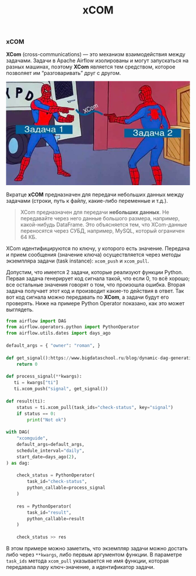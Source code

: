 <h1 align="center">xCOM</h1>

<br>

### xCOM
**XCom**  (cross-communications) — это механизм взаимодействия между задачами. 
Задачи в Apache Airflow изолированы и могут запускаться на разных машинах, 
поэтому **XCom** является тем средством, которое позволяет им “разговаривать” 
друг с другом.


![img.png](img.png)


Вкратце **xCOM** предназначен для передачи небольших данных между задачами (строки, путь к файлу, какие-либо переменные и т.д.).

> XCom предназначен для передачи **небольших данных**. Не передавайте через него данные большого размера, например, какой-нибудь DataFrame. Это объясняется тем, что XCom-данные переносятся через СУБД, например, MySQL, который ограничен 64 КБ.

XCom идентифицируются по ключу, у которого есть значение. 
Передача и прием сообщения (значение ключа) осуществляется 
через методы экземпляра задачи (task instance): `xcom_push` и `xcom_pull`. 

Допустим, что имеется 2 задачи, которые реализуют функции Python. 
Первая задача генерирует код сигнала такой, что если 0, то всё хорошо; 
все остальные значения говорят о том, что произошла ошибка. 
Вторая задача получает этот код и производит какие-то действия в ответ. 
Так вот код сигнала можно передавать по **XCom**, а задачи будут его проверять. 
Ниже на примере Python Operator показано, как это может выглядеть.


```python
from airflow import DAG 
from airflow.operators.python import PythonOperator
from airflow.utils.dates import days_ago

default_args = { "owner": "roman", }

def get_signal():https://www.bigdataschool.ru/blog/dynamic-dag-generation-in-airflow.html
    return 0

def process_signal(**kwargs):
   ti = kwargs["ti"]
   ti.xcom_push("signal", get_signal())

def result(ti):
    status = ti.xcom_pull(task_ids="check-status", key="signal")
    if status == 0:
        print("Not ok")

with DAG(
    "xcomguide",
    default_args=default_args,
    schedule_interval="daily",
    start_date=days_ago(2),
) as dag:

    check_status = PythonOperator(
        task_id="check-status",
        python_callable=process_signal
    )

    res = PythonOperator(
        task_id="result",
        python_callable=result
    )

    check_status >> res 
```

В этом примере можно заметить, что экземпляр задачи можно достать либо 
через `**kwargs`, либо первым аргументом функции. В параметре `task_ids` 
метода `xcom_pull` указывается не имя функции, которая передавала пару 
ключ-значение, а идентификатор задачи.

